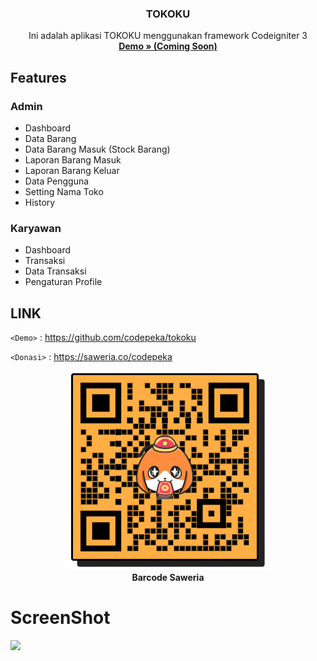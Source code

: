 <h3 align="center">TOKOKU</h3>
<p align="center">
	Ini adalah aplikasi TOKOKU menggunakan framework Codeigniter 3 
	<br>
  <a href="https://github.com/codepeka/tokoku"><strong> Demo » (Coming Soon)</strong></a>
</p>

## Features
### Admin
- Dashboard
- Data Barang
- Data Barang Masuk (Stock Barang)
- Laporan Barang Masuk
- Laporan Barang Keluar
- Data Pengguna
- Setting Nama Toko
- History

### Karyawan
- Dashboard
- Transaksi
- Data Transaksi
- Pengaturan Profile


## LINK 

`<Demo>` : <https://github.com/codepeka/tokoku> 

`<Donasi>` : <https://saweria.co/codepeka> 
<br>
<p align="center">
  <img src="images/saweria.PNG" alt="Barcode Saweria"> <br>
  <strong>Barcode Saweria</strong> 
</p>

# ScreenShot

![](images/Screenshot-253.png)
